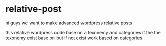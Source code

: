 # relative-post
hi guys we want to make advanced wordpress relative posts

this relative wordpress code base on a texonemy and categories
if the the texonemy exist base on but if not exist work based on categories
